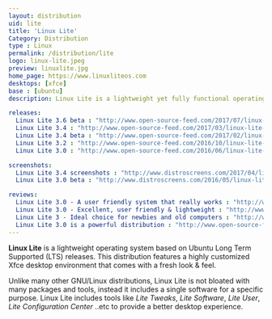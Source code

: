 ```yaml
---
layout: distribution
uid: lite
title: 'Linux Lite'
Category: Distribution
type : Linux
permalink: /distribution/lite
logo: linux-lite.jpeg
preview: linuxlite.jpg
home_page: https://www.linuxliteos.com
desktops: [xfce]
base : [ubuntu]
description: Linux Lite is a lightweight yet fully functional operating system built on top of Ubuntu. It features a wisely choosen set of applications to serve your day to day needs. More stories and updates on Linux Lite.

releases:
  Linux Lite 3.6 beta : "http://www.open-source-feed.com/2017/07/linux-lite-36-beta-announced-with.html"
  Linux Lite 3.4 : "http://www.open-source-feed.com/2017/03/linux-lite-34-released-with-easily.html"
  Linux Lite 3.4 beta : "http://www.open-source-feed.com/2017/02/linux-lite-34-beta-released-based-on.html"
  Linux Lite 3.2 : "http://www.open-source-feed.com/2016/10/linux-lite-32-released-includes.html"
  Linux Lite 3.0 : "http://www.open-source-feed.com/2016/06/linux-lite-30-final-released-with-new.html"

screenshots:
  Linux Lite 3.4 screenshots : "http://www.distroscreens.com/2017/04/linux-lite-34-screenshots.html"
  Linux Lite 3.0 beta : "http://www.distroscreens.com/2016/05/linux-lite-30-beta-screenshots.html"

reviews:
  Linux Lite 3.0 - A user friendly system that really works : "http://www.open-source-feed.com/2016/09/linux-lite-30-user-friendly-system-that.html"
  Linux Lite 3.0 - Excellent, user friendly & lightweight : "http://www.open-source-feed.com/2016/07/linux-lite-30-excellent-user-friendly.html"
  Linux Lite 3 - Ideal choice for newbies and old computers : "http://www.open-source-feed.com/2016/07/linux-lite-3-ideal-choice-for-newbies.html"
  Linux Lite 3.0 is a powerful distribution : "http://www.open-source-feed.com/2016/06/linux-lite-30-is-powerful-distribution.html"
---
```


**Linux Lite** is a lightweight operating system based on Ubuntu Long Term Supported (LTS) releases. This distribution features a highly customized Xfce desktop environment that comes with a fresh look & feel.

Unlike many other GNU/Linux distributions, Linux Lite is not bloated with many packages and tools, instead it includes a single software for a specific purpose. Linux Lite includes tools like *Lite Tweaks*, *Lite Software*, *Lite User*, *Lite Configuration Center* ..etc to provide a better desktop experience.
